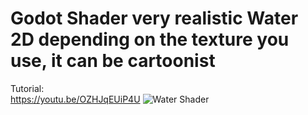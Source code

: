 # Godot Shader very realistic Water 2D depending on the texture you use,  it can be cartoonist
Tutorial:  
https://youtu.be/OZHJqEUiP4U
![Water Shader](https://user-images.githubusercontent.com/16194083/119499182-742d3180-bd34-11eb-9108-e35b0ca837b3.png)

